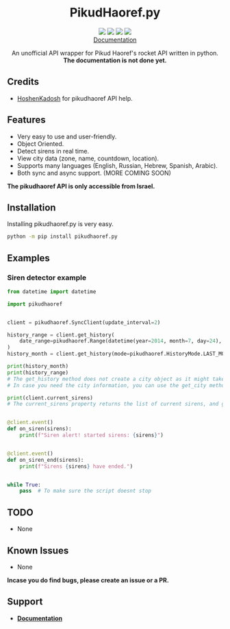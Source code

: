 <h1 align="center">PikudHaoref.py</h1>

<p align="center">
  <a href="https://www.codefactor.io/repository/github/adam757521/pikudhaoref.py"><img src="https://img.shields.io/codefactor/grade/github/adam757521/PikudHaoref.py?style=flat-square" /></a>
  <a href="https://pepy.tech/project/PikudHaoref.py"><img src="https://img.shields.io/pypi/dm/PikudHaoref.py?color=green&style=flat-square" /></a>
  <a href="https://pypi.org/project/PikudHaoref.py/"><img src="https://img.shields.io/pypi/v/PikudHaoref.py?style=flat-square" /></a>
  <a href=""><img src="https://img.shields.io/pypi/l/PikudHaoref.py?style=flat-square" /></a>
    <br/>
  <a href="#">Documentation</a>
</p>

<p align="center">
   An unofficial API wrapper for Pikud Haoref's rocket API written in python.
    <br/>
  <b>The documentation is not done yet.</b>
</p>

Credits
-------------
- [HoshenKadosh](https://github.com/HoshenKadosh/) for pikudhaoref API help.

Features
-------------

- Very easy to use and user-friendly.
- Object Oriented.
- Detect sirens in real time.
- View city data (zone, name, countdown, location).
- Supports many languages (English, Russian, Hebrew, Spanish, Arabic).
- Both sync and async support.
(MORE COMING SOON)

**The pikudhaoref API is only accessible from Israel.**

Installation
--------------

Installing pikudhaoref.py is very easy.

```sh
python -m pip install pikudhaoref.py
```

Examples
--------------

### Siren detector example ###

```py
from datetime import datetime

import pikudhaoref


client = pikudhaoref.SyncClient(update_interval=2)

history_range = client.get_history(
    date_range=pikudhaoref.Range(datetime(year=2014, month=7, day=24), datetime.now())
)
history_month = client.get_history(mode=pikudhaoref.HistoryMode.LAST_MONTH)

print(history_month)
print(history_range)
# The get_history method does not create a city object as it might take a long time.
# In case you need the city information, you can use the get_city method.

print(client.current_sirens)
# The current_sirens property returns the list of current sirens, and gets the city automatically.


@client.event()
def on_siren(sirens):
    print(f"Siren alert! started sirens: {sirens}")


@client.event()
def on_siren_end(sirens):
    print(f"Sirens {sirens} have ended.")


while True:
    pass  # To make sure the script doesnt stop
```

TODO
--------------

- None

Known Issues
--------------

- None

**Incase you do find bugs, please create an issue or a PR.**

Support
--------------

- **[Documentation](#)**
